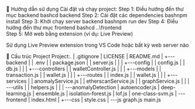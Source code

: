 🚀 Hướng dẫn sử dụng
Cài đặt và chạy project:
Step 1: Điều hướng đến thư mục backend
bashcd backend
Step 2: Cài đặt các dependencies
bashnpm install
Step 3: Khởi chạy server backend
bashnpm run dev
Step 4: Điều hướng đến thư mục frontend
bashcd ..\frontend\
Step 5: Mở web bằng extension (ví dụ: Live Preview)

Sử dụng Live Preview extension trong VS Code hoặc bất kỳ web server nào

📁 Cấu trúc Project
Project:.
|   .gitignore
|   LICENSE
|   README.md
|
+---backend
|   |   .env
|   |   package.json
|   |   server.js
|   |
|   +---config
|   |       config.js
|   |       db.js
|   |
|   +---controllers
|   |       walletController.js
|   |
|   +---models
|   |       transaction.js
|   |       wallet.js
|   |
|   +---routes
|   |       index.js
|   |       wallet.js
|   |
|   +---services
|   |       anomalyService.js
|   |       etherscanService.js
|   |       graphService.js
|   |
|   \---utils
|       |   helpers.js
|       |
|       \---anomalyDetection
|               autoencoder.js
|               deep-learning.js
|               ensemble.js
|               isolation-forest.js
|               lof.js
|               one-class-svm.js
|
\---frontend
    |   index.html
    |
    +---css
    |       style.css
    |
    \---js
            graph.js
            main.js

